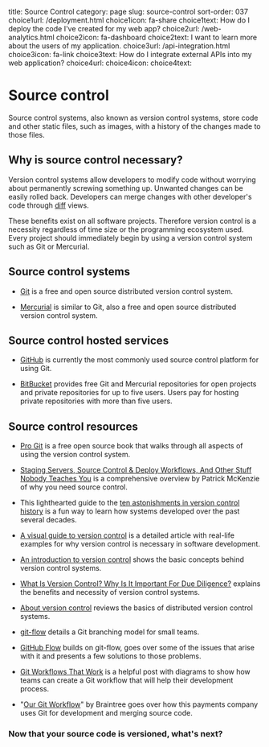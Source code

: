 title: Source Control
category: page
slug: source-control
sort-order: 037
choice1url: /deployment.html
choice1icon: fa-share
choice1text: How do I deploy the code I've created for my web app?
choice2url: /web-analytics.html
choice2icon: fa-dashboard
choice2text: I want to learn more about the users of my application.
choice3url: /api-integration.html
choice3icon: fa-link
choice3text: How do I integrate external APIs into my web application?
choice4url:
choice4icon:
choice4text:


# Source control
Source control systems, also known as version control systems, store code
and other static files, such as images, with a history of the changes made to
those files.

## Why is source control necessary?
Version control systems allow developers to modify code without worrying 
about permanently screwing something up. Unwanted changes can be easily rolled
back. Developers can merge changes with other developer's code through 
[diff](http://en.wikipedia.org/wiki/Diff) views. 

These benefits exist on all software projects. Therefore version control is 
a necessity regardless of time size or the programming ecosystem used. Every
project should immediately begin by using a version control system such
as Git or Mercurial.


## Source control systems
* [Git](http://git-scm.com/) is a free and open source distributed version
  control system.

* [Mercurial](http://mercurial.selenic.com/) is similar to Git, also a free
  and open source distributed version control system.


## Source control hosted services
* [GitHub](https://github.com/) is currently the most commonly used source
  control platform for using Git.

* [BitBucket](https://bitbucket.org/) provides free Git and Mercurial 
  repositories for open projects and private repositories for up to five
  users. Users pay for hosting private repositories with more than five users.


## Source control resources
* [Pro Git](http://git-scm.com/book) is a free open source book that walks 
  through all aspects of using the version control system.

* [Staging Servers, Source Control & Deploy Workflows, And Other Stuff Nobody Teaches You](http://www.kalzumeus.com/2010/12/12/staging-servers-source-control-deploy-workflows-and-other-stuff-nobody-teaches-you/) 
  is a comprehensive overview by Patrick McKenzie of why you need source 
  control.

* This lighthearted guide to the 
  [ten astonishments in version control history](http://www.flourish.org/blog/?p=397) 
  is a fun way to learn how systems developed over the past several decades.

* [A visual guide to version control](http://betterexplained.com/articles/a-visual-guide-to-version-control/) 
  is a detailed article with real-life examples for why version control is
  necessary in software development.

* [An introduction to version control](http://guides.beanstalkapp.com/version-control/intro-to-version-control.html) 
  shows the basic concepts behind version control systems.

* [What Is Version Control? Why Is It Important For Due Diligence?](http://oss-watch.ac.uk/resources/versioncontrol) 
  explains the benefits and necessity of version control systems.

* [About version control](http://git-scm.com/book/en/Getting-Started-About-Version-Control) 
reviews the basics of distributed version control systems.

* [git-flow](http://nvie.com/posts/a-successful-git-branching-model/) details
  a Git branching model for small teams.

* [GitHub Flow](http://scottchacon.com/2011/08/31/github-flow.html) builds on
  git-flow, goes over some of the issues that arise with it and presents a
  few solutions to those problems.

* [Git Workflows That Work](http://blog.endpoint.com/2014/05/git-workflows-that-work.html)
  is a helpful post with diagrams to show how teams can create a Git workflow
  that will help their development process.

* "[Our Git Workflow](http://www.braintreepaymentsolutions.com/devblog/our-git-workflow)"
  by Braintree goes over how this payments company uses Git for development
  and merging source code.


### Now that your source code is versioned, what's next?
